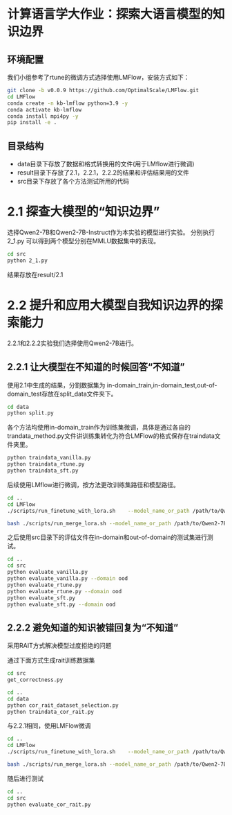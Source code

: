 # 计算语言学大作业：探索大语言模型的知识边界

## 环境配置
我们小组参考了rtune的微调方式选择使用LMFlow，安装方式如下：
```sh
git clone -b v0.0.9 https://github.com/OptimalScale/LMFlow.git
cd LMFlow
conda create -n kb-lmflow python=3.9 -y
conda activate kb-lmflow
conda install mpi4py -y
pip install -e .
```
## 目录结构
* data目录下存放了数据和格式转换用的文件(用于LMflow进行微调)
* result目录下存放了2.1，2.2.1，2.2.2的结果和评估结果用的文件
* src目录下存放了各个方法测试所用的代码

# 2.1 探查⼤模型的“知识边界”
选择Qwen2-7B和Qwen2-7B-Instruct作为本实验的模型进行实验。
分别执行 2_1.py 可以得到两个模型分别在MMLU数据集中的表现。
```sh
cd src
python 2_1.py
```

结果存放在result/2.1

# 2.2 提升和应⽤⼤模型⾃我知识边界的探索能⼒
2.2.1和2.2.2实验我们选择使用Qwen2-7B进行。

## 2.2.1 让⼤模型在不知道的时候回答“不知道”
使用2.1中生成的结果，分割数据集为 in-domain_train,in-domain_test,out-of-domain_test存放在split_data文件夹下。
```sh
cd data
python split.py
```

各个方法均使用in-domain_train作为训练集微调，具体是通过各自的trandata_method.py文件讲训练集转化为符合LMFlow的格式保存在traindata文件夹里。

```sh
python traindata_vanilla.py
python traindata_rtune.py
python traindata_sft.py
```

后续使用LMflow进行微调，按方法更改训练集路径和模型路径。
```sh
cd ..
cd LMFlow
./scripts/run_finetune_with_lora.sh    --model_name_or_path /path/to/Qwen2-7B   --dataset_path  ../data/Qwen2-7B/traindata/sft    --output_lora_path  ../output_models/Qwen2-7B-sft/lora 

bash ./scripts/run_merge_lora.sh --model_name_or_path /path/to/Qwen2-7B --lora_model_path ../output_models/Qwen2-7B-sft/lora --output_model_path ../output_models/Qwen2-7B-sft/merge --device cpu
```

之后使用src目录下的评估文件在in-domain和out-of-domain的测试集进行测试。
```sh
cd ..
cd src
python evaluate_vanilla.py
python evaluate_vanilla.py --domain ood
python evaluate_rtune.py
python evaluate_rtune.py --domain ood
python evaluate_sft.py
python evaluate_sft.py --domain ood
```

## 2.2.2 避免知道的知识被错回复为“不知道”
采用RAIT方式解决模型过度拒绝的问题

通过下面方式生成rait训练数据集
```sh
cd src
get_correctness.py 

cd ..
cd data
python cor_rait_dataset_selection.py 
python traindata_cor_rait.py
```
与2.2.1相同，使用LMFlow微调
```sh
cd ..
cd LMFlow
./scripts/run_finetune_with_lora.sh    --model_name_or_path /path/to/Qwen2-7B   --dataset_path  ../data/Qwen2-7B/traindata/cor-rait/train/rait_indomain_train.json    --output_lora_path  ../output_models/Qwen2-7B-cor-rait/lora 

bash ./scripts/run_merge_lora.sh --model_name_or_path /path/to/Qwen2-7B --lora_model_path ../output_models/Qwen2-7B-cor-rait/lora --output_model_path ../output_models/Qwen2-7B-cor-rait/merge --device cpu

```
随后进行测试
```sh
cd ..
cd src
python evaluate_cor_rait.py
```
